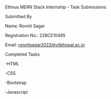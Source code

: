Ethnus MERN Stack Internship - Task Submissions

Submitted By

Name: Ronnit Sagar

Registration No.: 22BCE10485

Email: ronnitsagar2022@vitbhopal.ac.in

Completed Tasks

-HTML

-CSS

-Bootstrap

-Javascript

